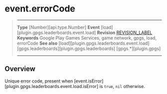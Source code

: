 # event.errorCode

> --------------------- ------------------------------------------------------------------------------------------
> __Type__              [Number][api.type.Number]
> __Event__             [load][plugin.gpgs.leaderboards.event.load]
> __Revision__          [REVISION_LABEL](REVISION_URL)
> __Keywords__          Google Play Games Services, game network, gpgs, load, errorCode
> __See also__          [load][plugin.gpgs.leaderboards.event.load]
>						[gpgs.leaderboards][plugin.gpgs.leaderboards]
>                       [gpgs.*][plugin.gpgs]
> --------------------- ------------------------------------------------------------------------------------------

## Overview

Unique error code, present when [event.isError][plugin.gpgs.leaderboards.event.load.isError] is `true`, `nil` otherwise.